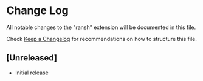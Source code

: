 # Change Log

All notable changes to the "ransh" extension will be documented in this file.

Check [Keep a Changelog](http://keepachangelog.com/) for recommendations on how to structure this file.

## [Unreleased]

- Initial release
